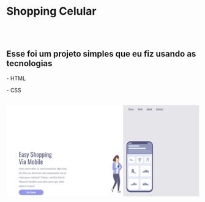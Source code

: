 <h1>Shopping Celular</h1>
<br>
<br>
<h2>Esse foi um projeto simples que eu fiz usando as tecnologias</h2>
  <p>- HTML</p>
  <p>- CSS</p>
<br>
<img src="https://github.com/euvini95/PROJETO-SHOPPING-CELL/blob/main/Captura%20de%20Tela%20(5).PNG?raw=true" />
